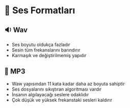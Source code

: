 # 🎤 Ses Formatları

## 🔉 Wav

- Ses boyutu oldukça fazladır
- Sesin tüm frekanslarını barındırır
- Karmaşık ve değiştirilmemiş yapıdır

## 🎵 MP3

- Waw yapısından 11 kata kadar daha az boyuta sahiptir
- Ses dosyalarını sıkıştıran algoritması vardır
- İnsanın algılayacağı seslere odaklıdır
- Çok düşük ve yüksek frekanstaki sesleri kaldırır
